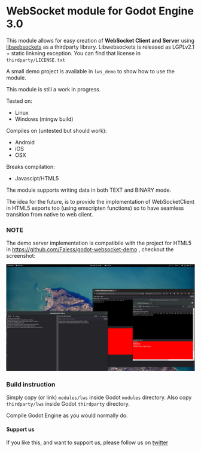 # WebSocket module for Godot Engine 3.0

This module allows for easy creation of **WebSocket Client and Server** using [libwebsockets](https://libwebsockets.org/) as a thirdparty library. Libwebsockets is released as LGPLv2.1 + static linkning exception. You can find that license in `thirdparty/LICENSE.txt`

A small demo project is available in `lws_demo` to show how to use the module.

This module is still a work in progress.

Tested on:

 * Linux
 * Windows (mingw build)

Compiles on (untested but should work):

 * Android
 * iOS
 * OSX

Breaks compilation:

 * Javascipt/HTML5

The module supports writing data in both TEXT and BINARY mode.

The idea for the future, is to provide the implementation of WebSocketClient in HTML5 exports too (using emscripten functions) so to have seamless transition from native to web client.

### NOTE

The demo server implementation is compatibile with the project for HTML5 in https://github.com/Faless/godot-websocket-demo , checkout the screenshot:

![LWS Module Screenshot](https://github.com/LudiDorici/godot-lws/raw/master/screenshot.png)

### Build instruction

Simply copy (or link) `modules/lws` inside Godot `modules` directory. Also copy `thirdparty/lws` inside Godot `thirdparty` directory.

Compile Godot Engine as you would normally do.

#### Support us

If you like this, and want to support us, please follow us on [twitter](https://twitter.com/ludidorici)
